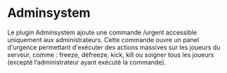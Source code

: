 # Adminsystem
Le plugin Adminsystem ajoute une commande /urgent accessible uniquement aux administrateurs. Cette commande ouvre un panel d'urgence permettant d'exécuter des actions massives sur les joueurs du serveur, comme : freeze, défreeze, kick, kill ou soigner tous les joueurs (excepté l’administrateur ayant exécuté la commande).

